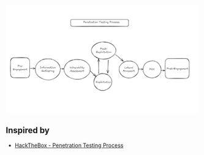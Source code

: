 
![pentest-process](../../../assets/img/PENTEST/INTERNAL-EXTERNAL/0.PROCESS/pentest-process.png)

## Inspired by

- [HackTheBox - Penetration Testing Process](https://academy.hackthebox.com/module/details/90)